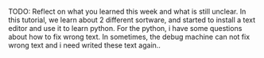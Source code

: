 TODO: Reflect on what you learned this week and what is still unclear.
In this tutorial, we learn about 2 different sortware, and started to install a text editor and use it to learn python. For the python, i have some questions about how to fix wrong text. In sometimes, the debug machine can not fix wrong text and i need writed these text again..